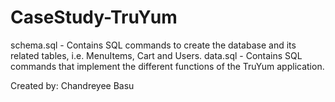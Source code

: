 # CaseStudy-TruYum
schema.sql - Contains SQL commands to create the database and its related tables, i.e. MenuItems, Cart and Users.
data.sql - Contains SQL commands that implement the different functions of the TruYum application.

Created by: Chandreyee Basu
